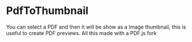 # PdfToThumbnail
You can select a PDF and then it will be show as a Image thumbnail, this is useful to create PDF previews.
All this made with a PDF.js fork
